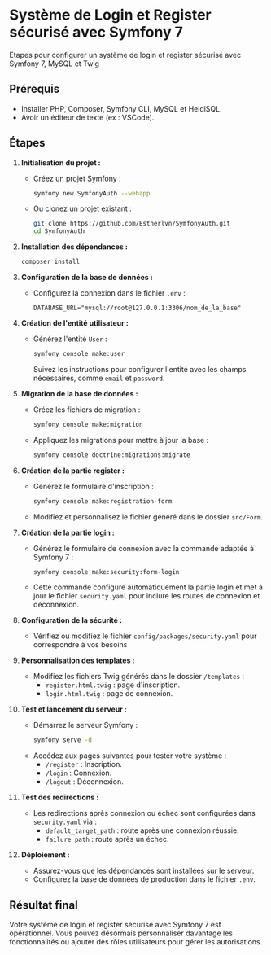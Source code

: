 # Système de Login et Register sécurisé avec Symfony 7

Etapes pour configurer un système de login et register sécurisé avec Symfony 7, MySQL et Twig

## Prérequis

- Installer PHP, Composer, Symfony CLI, MySQL et HeidiSQL.
- Avoir un éditeur de texte (ex : VSCode).

## Étapes

1. **Initialisation du projet :**
   - Créez un projet Symfony :
     ```bash
     symfony new SymfonyAuth --webapp
     ```
   - Ou clonez un projet existant :
     ```bash
     git clone https://github.com/Estherlvn/SymfonyAuth.git
     cd SymfonyAuth
     ```

2. **Installation des dépendances :**
   ```bash
   composer install


3. **Configuration de la base de données :**
   - Configurez la connexion dans le fichier `.env` :
     ```
     DATABASE_URL="mysql://root@127.0.0.1:3306/nom_de_la_base"
     ```

4. **Création de l'entité utilisateur :**
   - Générez l'entité `User` :
     ```bash
     symfony console make:user
     ```
     Suivez les instructions pour configurer l'entité avec les champs nécessaires, comme `email` et `password`.

5. **Migration de la base de données :**
   - Créez les fichiers de migration :
     ```bash
     symfony console make:migration
     ```
   - Appliquez les migrations pour mettre à jour la base :
     ```bash
     symfony console doctrine:migrations:migrate
     ```

6. **Création de la partie register :**
   - Générez le formulaire d'inscription :
     ```bash
     symfony console make:registration-form
     ```
   - Modifiez et personnalisez le fichier généré dans le dossier `src/Form`.

7. **Création de la partie login :**
   - Générez le formulaire de connexion avec la commande adaptée à Symfony 7 :
     ```bash
     symfony console make:security:form-login
     ```
   - Cette commande configure automatiquement la partie login et met à jour le fichier `security.yaml` pour inclure les routes de connexion et déconnexion.

8. **Configuration de la sécurité :**
   - Vérifiez ou modifiez le fichier `config/packages/security.yaml` pour correspondre à vos besoins

9. **Personnalisation des templates :**
   - Modifiez les fichiers Twig générés dans le dossier `/templates` :
     - `register.html.twig` : page d'inscription.
     - `login.html.twig` : page de connexion.

10. **Test et lancement du serveur :**
    - Démarrez le serveur Symfony :
      ```bash
      symfony serve -d
      ```
    - Accédez aux pages suivantes pour tester votre système :
      - `/register` : Inscription.
      - `/login` : Connexion.
      - `/logout` : Déconnexion.

11. **Test des redirections :**
    - Les redirections après connexion ou échec sont configurées dans `security.yaml` via :
      - `default_target_path` : route après une connexion réussie.
      - `failure_path` : route après un échec.

12. **Déploiement :**
    - Assurez-vous que les dépendances sont installées sur le serveur.
    - Configurez la base de données de production dans le fichier `.env`.

## Résultat final

Votre système de login et register sécurisé avec Symfony 7 est opérationnel. Vous pouvez désormais personnaliser davantage les fonctionnalités ou ajouter des rôles utilisateurs pour gérer les autorisations.
